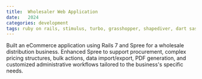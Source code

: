 ```yaml
---
title:  Wholesaler Web Application
date:   2024
categories: development 
tags: ruby on rails, stimulus, turbo, grasshopper, shapediver, dart sass, js, spree, ui/ux, postgresql
---
```


Built an eCommerce application using Rails 7 and Spree for a wholesale distribution business. Enhanced Spree to support procurement, complex pricing structures, bulk actions, data import/export, PDF generation, and customized administrative workflows tailored to the business's specific needs.



